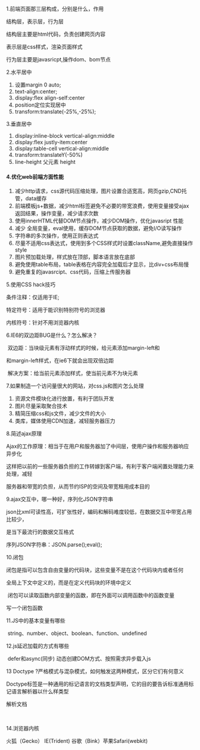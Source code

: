 1.前端页面那三层构成，分别是什么，作用

  结构层，表示层，行为层

  结构层主要是html代码，负责创建网页内容

  表示层是css样式，渲染页面样式

  行为层主要是javasricpt,操作dom、bom节点

 2.水平居中 

1. 设置margin 0 auto;
2. text-align:center;
3. display:flex   align-self:center
4. position定位实现居中 
5. transform:translate(-25%,-25%);

   

3.垂直居中

1. display:inline-block vertical-align:middle
2. display:flex    justly-item:center
3. display:table-cell  vertical-align:middle
4. transform:translateY(-50%)
5. line-height 父元素 height

#### 4.优化web前端方面性能

1. 减少http请求，css源代码压缩处理，图片设置合适宽高，网页gzip,CND托管，data缓存
2. 前端模板js+数据，减少html标签避免不必要的带宽浪费，使用变量接受ajax返回结果，操作变量，减少请求次数
3. 使用innerHTML代替DOM节点操作，减少DOM操作，优化javasript 性能
4. 减少 全局变量，eval使用，缓存DOM节点获取的数据，避免I/O读写操作
5. 字符串的多次操作，使用正则表达式
6. 尽量不适用css表达式，使用到多个CSS样式时设置className,避免直接操作style
7. 图片预加载处理，样式放在顶部，脚本语言放在底部
8. 避免使用table布局，table表格在内容完全加载后才显示，比div+css布局慢
9. 避免重复的javasrcipt、css代码，压缩上传服务器



5.使用CSS hack技巧

   条件注释：仅适用于IE;

   特定符号：适用于能识别特别符号的浏览器

   内核符号：针对不用浏览器内核



6.IE6的双边距BUG是什么？怎么解决？

​    双边距：当块级元素有浮动样式的时候，给元素添加margin-left和

和margin-left样式，在ie6下就会出现双倍边距

​    解决方案：给当前元素添加样式，使当前元素不为块元素



7.如果制造一个访问量很大的网站，对css.js和图片怎么处理

1. 资源文件模块化进行放置，有利于团队开发
2. 图片尽量采取聚合技术
3. 精简压缩css和js文件，减少文件的大小
4. 类库，媒体使用CDN加速，减轻服务器压力



8.简述ajax原理 

  Ajax的工作原理：相当于在用户和服务器加了中间层，使用户操作和服务器响应异步化

  这样把以前的一些服务器负担的工作转嫁到客户端，有利于客户端闲置处理能力来处理，减轻

 服务器和带宽的负担，从而节约ISP的空间及带宽租用成本目的



9.ajax交互中，哪一种好，序列化JSON字符串

   json比xml可读性高，可扩张性好，编码和解码难度较低，在数据交互中带宽占用比较少，

是当下最流行的数据交互格式

  序列JSON字符串：JSON.parse();eval();



10.闭包 

   闭包是指可以包含自由变量的代码块，这些变量不是在这个代码块内或者任何

 全局上下文中定义的，而是在定义代码块的环境中定义

​    闭包可以读取函数内部变量的函数，即在外面可以调用函数中的函数变量

   写一个闭包函数 



11.JS中的基本变量有哪些

​      string、number、object、boolean、function、undefined



12.js延迟加载的方式有哪些

​       defer和async(同步)  动态创建DOM方式、按照需求异步载入js



13  Doctype ?严格模式与混杂模式，如何触发这两种模式，区分它们有何意义

​    Doctype标签是一种通用的标记语言的文档类型声明，它的目的要告诉标准通用标记语言解析器以什么样类型

解析文档

​       

14.浏览器内核

   火狐（Gecko）  IE(Trident)  谷歌（Bink）苹果Safari(webkit)   





